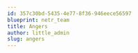 ```yaml
---
id: 357c30bd-5435-4e77-8f36-946eece56597
blueprint: netr_team
title: Angers
author: little_admin
slug: angers
---
```

